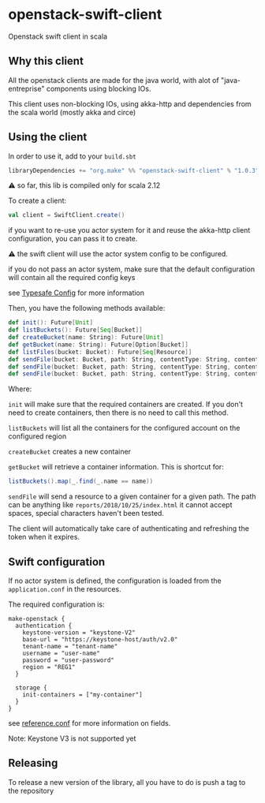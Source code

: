 # openstack-swift-client

Openstack swift client in scala

## Why this client

All the openstack clients are made for the java world, with alot of "java-entreprise" components
using blocking IOs.

This client uses non-blocking IOs, using akka-http and dependencies from the scala world (mostly akka and circe)

## Using the client

In order to use it, add to your `build.sbt`

```scala
libraryDependencies += "org.make" %% "openstack-swift-client" % "1.0.3"
```

:warning: so far, this lib is compiled only for scala 2.12

To create a client:

```scala
val client = SwiftClient.create() 
``` 

if you want to re-use you actor system for it and reuse the akka-http client configuration, you can pass it to create.

:warning: the swift client will use the actor system config to be configured.

if you do not pass an actor system, make sure that the default configuration will contain all the required config keys

see [Typesafe Config](https://github.com/lightbend/config) for more information


Then, you have the following methods available:

```scala
def init(): Future[Unit]
def listBuckets(): Future[Seq[Bucket]]
def createBucket(name: String): Future[Unit]
def getBucket(name: String): Future[Option[Bucket]]
def listFiles(bucket: Bucket): Future[Seq[Resource]]
def sendFile(bucket: Bucket, path: String, contentType: String, content: Array[Byte]): Future[Unit]
def sendFile(bucket: Bucket, path: String, contentType: String, content: InputStream): Future[Unit]
def sendFile(bucket: Bucket, path: String, contentType: String, content: File): Future[Unit]
```

Where:

`init` will make sure that the required containers are created. 
If you don't need to create containers, then there is no need to call this method.


`listBuckets` will list all the containers for the configured account on the configured region

`createBucket` creates a new container

`getBucket` will retrieve a container information. This is shortcut for:
```scala
listBuckets().map(_.find(_.name == name))
```

`sendFile` will send a resource to a given container for a given path.
The path can be anything like `reports/2018/10/25/index.html` 
it cannot accept spaces, special characters haven't been tested.

The client will automatically take care of authenticating and refreshing the token when it expires.

## Swift configuration

If no actor system is defined, the configuration is loaded from the `application.conf` in the resources.

The required configuration is:

```hocon
make-openstack {
  authentication {
    keystone-version = "keystone-V2"
    base-url = "https://keystone-host/auth/v2.0"
    tenant-name = "tenant-name"
    username = "user-name"
    password = "user-password"
    region = "REG1"
  }

  storage {
    init-containers = ["my-container"]
  }
}
```

see [reference.conf](src/main/resources/reference.conf) for more information on fields.

Note: Keystone V3 is not supported yet

## Releasing

To release a new version of the library, all you have to do is push a tag to the repository